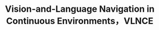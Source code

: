 ---
title: "Vision-and-Language Navigation in Continuous Environments，VLNCE"
description: "连续环境下的视觉语言导航 旨在让机器人根据自然语言指令在真实/仿真环境中自主导航。我们旨在微调大型语言模型（LLM），通过图结构与文本对齐的方式，帮助智能体选择合理导航点，完成自主导航任务。我的工作：图数据集构造,基于Scaling VLN提出的全景图数据集,结合BEVBert和ETPNav提出的图数据集构造方法,完成大规模的图数据构造，共352890条，用于LLM微调。"
image: '/images/vlnce.png'
# paper: '/files/MGMap_paper.pdf'
# slides: '/files/VLNCE.pdf'
code: 'https://github.com/yujie-jia/VLNCE_graph_dataset_construction'
order: 2  # 添加这行，数字越小排序越靠前
--- 